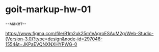 # goit-markup-hw-01
--макет--

https://www.figma.com/file/B1m2uk25m1eAgroESAuM2g/Web-Studio-(Version-3.0)?type=design&node-id=297046-1554&t=JKPaEVQNXNXHYPWG-0